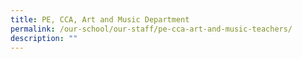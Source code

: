 ```yaml
---
title: PE, CCA, Art and Music Department
permalink: /our-school/our-staff/pe-cca-art-and-music-teachers/
description: ""
---
```

